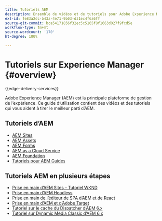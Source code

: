 ```yaml
---
title: Tutoriels AEM
description: Ensemble de vidéos et de tutoriels pour Adobe Experience Manager.
exl-id: fe83a2dc-b43a-4e71-9b03-d31ec4f6a6ff
source-git-commit: bca54171856f32ec5c5165f8f1663d027f9fcd5e
workflow-type: tm+mt
source-wordcount: '170'
ht-degree: 100%

---
```


# Tutoriels sur Experience Manager {#overview}

{{edge-delivery-services}}

Adobe Experience Manager (AEM) est la principale plateforme de gestion de l’expérience. Ce guide d’utilisation contient des vidéos et des tutoriels qui vous aident à tirer le meilleur parti d’AEM.

## Tutoriels d’AEM

+ [AEM Sites](https://experienceleague.adobe.com/docs/experience-manager-learn/sites/overview.html?lang=fr)
+ [AEM Assets](https://experienceleague.adobe.com/docs/experience-manager-learn/assets/overview.html?lang=fr)
+ [AEM Forms](https://experienceleague.adobe.com/docs/experience-manager-learn/forms/overview.html?lang=fr)
+ [AEM as a Cloud Service](https://experienceleague.adobe.com/docs/experience-manager-learn/cloud-service/overview.html?lang=fr)
+ [AEM Foundation](https://experienceleague.adobe.com/docs/experience-manager-learn/foundation/overview.html?lang=fr)
+ [Tutoriels pour AEM Guides](https://experienceleague.adobe.com/docs/experience-manager-guides-learn/tutorials/overview.html?lang=fr)

## Tutoriels AEM en plusieurs étapes

+ [Prise en main d’AEM Sites – Tutoriel WKND](https://experienceleague.adobe.com/docs/experience-manager-learn/getting-started-wknd-tutorial-develop/overview.html?lang=fr)
+ [Prise en main d’AEM Headless](https://experienceleague.adobe.com/docs/experience-manager-learn/getting-started-with-aem-headless/overview.html?lang=fr)
+ [Prise en main de l’éditeur de SPA d’AEM et de React](https://experienceleague.adobe.com/docs/experience-manager-learn/spa-react-tutorial/overview.html?lang=fr)
+ [Prise en main d’AEM et d’Adobe Target](https://experienceleague.adobe.com/docs/experience-manager-learn/aem-target-tutorial/overview.html?lang=fr)
+ [Tutoriel sur le cache du Dispatcher d’AEM 6.x](https://experienceleague.adobe.com/docs/experience-manager-learn/dispatcher-tutorial/overview.html?lang=fr)
+ [Tutoriel sur Dynamic Media Classic d’AEM 6.x](https://experienceleague.adobe.com/docs/experience-manager-learn/dynamic-media-classic-tutorial/overview.html?lang=fr)
